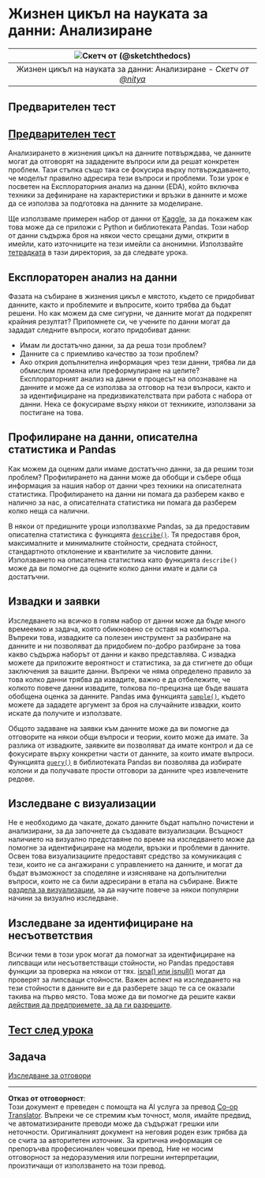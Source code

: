 <!--
CO_OP_TRANSLATOR_METADATA:
{
  "original_hash": "2baeafe1db4d58ee5b8ec85db9de728a",
  "translation_date": "2025-09-05T18:42:15+00:00",
  "source_file": "4-Data-Science-Lifecycle/15-analyzing/README.md",
  "language_code": "bg"
}
-->
# Жизнен цикъл на науката за данни: Анализиране

|![ Скетч от [(@sketchthedocs)](https://sketchthedocs.dev) ](../../sketchnotes/15-Analyzing.png)|
|:---:|
| Жизнен цикъл на науката за данни: Анализиране - _Скетч от [@nitya](https://twitter.com/nitya)_ |

## Предварителен тест

## [Предварителен тест](https://ff-quizzes.netlify.app/en/ds/quiz/28)

Анализирането в жизнения цикъл на данните потвърждава, че данните могат да отговорят на зададените въпроси или да решат конкретен проблем. Тази стъпка също така се фокусира върху потвърждаването, че моделът правилно адресира тези въпроси и проблеми. Този урок е посветен на Експлораторния анализ на данни (EDA), който включва техники за дефиниране на характеристики и връзки в данните и може да се използва за подготовка на данните за моделиране.

Ще използваме примерен набор от данни от [Kaggle](https://www.kaggle.com/balaka18/email-spam-classification-dataset-csv/version/1), за да покажем как това може да се приложи с Python и библиотеката Pandas. Този набор от данни съдържа броя на някои често срещани думи, открити в имейли, като източниците на тези имейли са анонимни. Използвайте [тетрадката](../../../../4-Data-Science-Lifecycle/15-analyzing/notebook.ipynb) в тази директория, за да следвате урока.

## Експлораторен анализ на данни

Фазата на събиране в жизнения цикъл е мястото, където се придобиват данните, както и проблемите и въпросите, които трябва да бъдат решени. Но как можем да сме сигурни, че данните могат да подкрепят крайния резултат? 
Припомнете си, че учените по данни могат да зададат следните въпроси, когато придобиват данни:
-   Имам ли достатъчно данни, за да реша този проблем?
-   Данните са с приемливо качество за този проблем?
-   Ако открия допълнителна информация чрез тези данни, трябва ли да обмислим промяна или преформулиране на целите?
Експлораторният анализ на данни е процесът на опознаване на данните и може да се използва за отговор на тези въпроси, както и за идентифициране на предизвикателствата при работа с набора от данни. Нека се фокусираме върху някои от техниките, използвани за постигане на това.

## Профилиране на данни, описателна статистика и Pandas
Как можем да оценим дали имаме достатъчно данни, за да решим този проблем? Профилирането на данни може да обобщи и събере обща информация за нашия набор от данни чрез техники на описателната статистика. Профилирането на данни ни помага да разберем какво е налично за нас, а описателната статистика ни помага да разберем колко неща са налични.

В някои от предишните уроци използвахме Pandas, за да предоставим описателна статистика с функцията [`describe()`](https://pandas.pydata.org/pandas-docs/stable/reference/api/pandas.DataFrame.describe.html). Тя предоставя броя, максималните и минималните стойности, средната стойност, стандартното отклонение и квантилите за числовите данни. Използването на описателна статистика като функцията `describe()` може да ви помогне да оцените колко данни имате и дали са достатъчни.

## Извадки и заявки
Изследването на всичко в голям набор от данни може да бъде много времеемко и задача, която обикновено се оставя на компютъра. Въпреки това, извадките са полезен инструмент за разбиране на данните и ни позволяват да придобием по-добро разбиране за това какво съдържа наборът от данни и какво представлява. С извадка можете да приложите вероятност и статистика, за да стигнете до общи заключения за вашите данни. Въпреки че няма определено правило за това колко данни трябва да извадите, важно е да отбележите, че колкото повече данни извадите, толкова по-прецизна ще бъде вашата обобщена оценка за данните. 
Pandas има функцията [`sample()`](https://pandas.pydata.org/pandas-docs/stable/reference/api/pandas.DataFrame.sample.html), където можете да зададете аргумент за броя на случайните извадки, които искате да получите и използвате.

Общото задаване на заявки към данните може да ви помогне да отговорите на някои общи въпроси и теории, които може да имате. За разлика от извадките, заявките ви позволяват да имате контрол и да се фокусирате върху конкретни части от данните, за които имате въпроси. 
Функцията [`query()`](https://pandas.pydata.org/pandas-docs/stable/reference/api/pandas.DataFrame.query.html) в библиотеката Pandas ви позволява да избирате колони и да получавате прости отговори за данните чрез извлечените редове.

## Изследване с визуализации
Не е необходимо да чакате, докато данните бъдат напълно почистени и анализирани, за да започнете да създавате визуализации. Всъщност наличието на визуално представяне по време на изследването може да помогне за идентифициране на модели, връзки и проблеми в данните. Освен това визуализациите предоставят средство за комуникация с тези, които не са ангажирани с управлението на данните, и могат да бъдат възможност за споделяне и изясняване на допълнителни въпроси, които не са били адресирани в етапа на събиране. Вижте [раздела за визуализации](../../../../../../../../../3-Data-Visualization), за да научите повече за някои популярни начини за визуално изследване.

## Изследване за идентифициране на несъответствия
Всички теми в този урок могат да помогнат за идентифициране на липсващи или несъответстващи стойности, но Pandas предоставя функции за проверка на някои от тях. [isna() или isnull()](https://pandas.pydata.org/pandas-docs/stable/reference/api/pandas.isna.html) могат да проверят за липсващи стойности. Важен аспект на изследването на тези стойности в данните ви е да разберете защо те са се оказали такива на първо място. Това може да ви помогне да решите какви [действия да предприемете, за да ги разрешите](../../../../../../../../../2-Working-With-Data/08-data-preparation/notebook.ipynb).

## [Тест след урока](https://ff-quizzes.netlify.app/en/ds/quiz/29)

## Задача

[Изследване за отговори](assignment.md)

---

**Отказ от отговорност**:  
Този документ е преведен с помощта на AI услуга за превод [Co-op Translator](https://github.com/Azure/co-op-translator). Въпреки че се стремим към точност, моля, имайте предвид, че автоматизираните преводи може да съдържат грешки или неточности. Оригиналният документ на неговия роден език трябва да се счита за авторитетен източник. За критична информация се препоръчва професионален човешки превод. Ние не носим отговорност за недоразумения или погрешни интерпретации, произтичащи от използването на този превод.